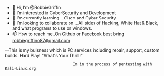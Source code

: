 - 👋 Hi, I’m @RobbieGriffin 
- 👀 I’m interested in CyberSecurity and Development  
- 🌱 I’m currently learning ...Cisco and Cyber Security 
- 💞️ I’m looking to collaborate on ...All sides of Hacking, White Hat & Black, and what programs to use on windows. 
- 📫 How to reach me..On Github or Facebook best being robbiegriffino87@gmail.com

<!---
HardPlay4YourThrills/HardPlay4YourThrills is a ✨ special ✨ repository because its `README.md` (this file) appears on your GitHub profile.
You can click the Preview link to take a look at your changes.
--->
--This is my buisness which is PC services including repair, support, custom builds. Hard Play! "What's Your Thrill!"

                                   Im in the process of pentesting with Kali-Linux.org
